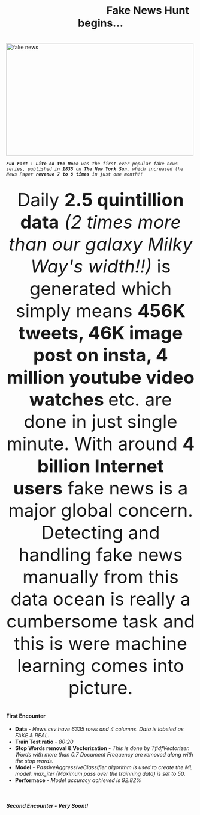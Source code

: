 <center><p><h1><b>&emsp;&emsp;&emsp;&emsp;&emsp;&emsp;&emsp;&emsp;&emsp;Fake News Hunt begins...</b></h1></p></center>
<p>&emsp;&emsp;&emsp;&emsp;&emsp;&emsp;&emsp;&emsp;&emsp;&emsp;&emsp;&emsp;&emsp;<img src="https://www.thestatesman.com/wp-content/uploads/2018/09/Fake-news-QT.jpg" alt="fake news" width="500" height="300"></p>
<p><em><code><strong>Fun Fact</strong> : <strong>Life on the Moon</strong> was the first-ever popular fake news series, published in<strong> 1835</strong> on <strong>The New York Sun</strong>, which increased the News Paper<strong> revenue 7 to 8 times</strong> in just one month!!</code></em></p></code>
<br>

<center>
<font size="18">  Daily&nbsp;<strong>2.5 quintillion data</strong>&nbsp;<em>(2 times more than our galaxy Milky Way's width!!)</em>&nbsp;is generated which simply means&nbsp;<strong>456K tweets, 46K image post on insta, 4 million youtube video watches&nbsp;</strong>etc. are done in just&nbsp;single minute. With around&nbsp;<strong>4 billion Internet users</strong>&nbsp;fake news is a major global concern. Detecting and handling fake news manually from this data ocean is really a cumbersome task and this is were machine learning comes into picture.</font>  
</center>
<br>
<h4> First Encounter </h4>
<ul><li><b>Data</b> -  <i>News.csv have 6335 rows and 4 columns. Data is labeled as FAKE & REAL.</i></li>
  <li><b>Train Test ratio</b> - <i> 80:20 </i></li>
<li><b>Stop Words removal & Vectorization</b> - <i>This is done by TfidfVectorizer. Words with more than 0.7 Document Frequency are removed along with the stop words.</i></li>
  <li><b>Model</b> - <i>PassiveAggressiveClassifier algorithm is used to create the ML model. max_iter (Maximum pass over the trainning data) is set to 50.</i></li>
  <li><b>Performace</b> - <i>Model accuracy achieved is 92.82%<i></li></ul>
    <br>
  <h4> Second Encounter - Very Soon!! </h4>
      


